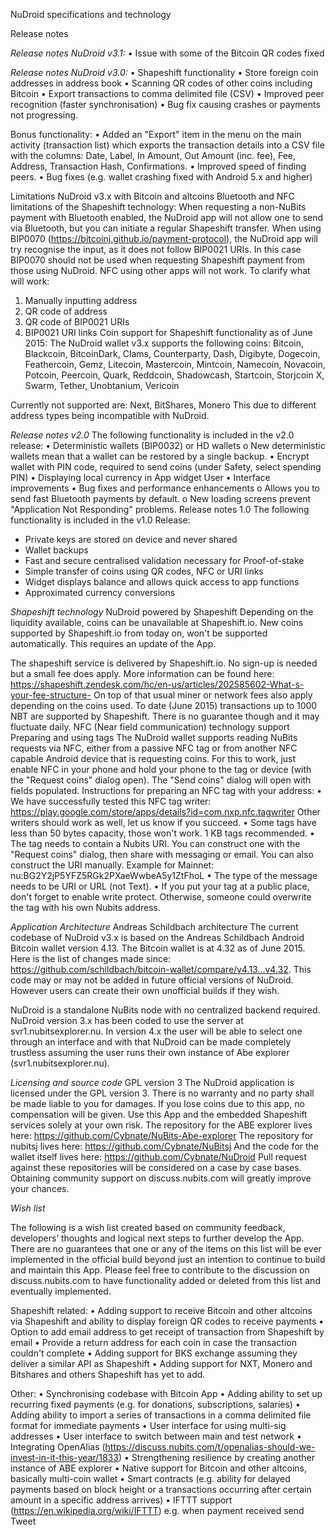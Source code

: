 NuDroid specifications and technology

Release notes

*Release notes NuDroid v3.1:*
•	Issue with some of the Bitcoin QR codes fixed

*Release notes NuDroid v3.0:*
•	Shapeshift functionality
•	Store foreign coin addresses in address book
•	Scanning QR codes of other coins including Bitcoin
•	Export transactions to comma delimited file (CSV)
•	Improved peer recognition (faster synchronisation)
•	Bug fix causing crashes or payments not progressing.

Bonus functionality:
•	Added an "Export" item in the menu on the main activity (transaction list) which exports the transaction details into a CSV file with the columns: Date, Label, In Amount, Out Amount (inc. fee), Fee, Address, Transaction Hash, Confirmations.
•	Improved speed of finding peers.
•	Bug fixes (e.g. wallet crashing fixed with Android 5.x and higher)

Limitations NuDroid v3.x with Bitcoin and altcoins
Bluetooth and NFC limitations of the Shapeshift technology:
When requesting a non-NuBits payment with Bluetooth enabled, the NuDroid app will not allow one to send via Bluetooth, but you can initiate a regular Shapeshift transfer. When using BIP0070 (https://bitcoinj.github.io/payment-protocol), the NuDroid app will try recognise the input, as it does not follow BIP0021 URIs. In this case BIP0070 should not be used when requesting Shapeshift payment from those using NuDroid. NFC using other apps will not work. To clarify what will work:
1.	Manually inputting address
2.	QR code of address
3.	QR code of BIP0021 URIs
4.	BIP0021 URI links
Coin support for Shapeshift functionality as of June 2015:
The NuDroid wallet v3.x supports the following coins:
Bitcoin, Blackcoin, BitcoinDark, Clams, Counterparty, Dash, Digibyte, Dogecoin, Feathercoin, Gemz, Litecoin, Mastercoin, Mintcoin, Namecoin, Novacoin, Potcoin, Peercoin, Quark, Reddcoin, Shadowcash, Startcoin, Storjcoin X, Swarm, Tether, Unobtanium, Vericoin

Currently not supported are:
Next, BitShares, Monero
This due to different address types being incompatible with NuDroid.

*Release notes v2.0*
The following functionality is included in the v2.0 release:
•	Deterministic wallets (BIP0032) or HD wallets 
o	New deterministic wallets mean that a wallet can be restored by a single backup.
•	Encrypt wallet with PIN code, required to send coins (under Safety, select spending PIN)
•	Displaying local currency in App widget User
•	Interface improvements 
•	Bug fixes and performance enhancements
o	Allows you to send fast Bluetooth payments by default.
o	New loading screens prevent "Application Not Responding" problems.
Release notes 1.0
The following functionality is included in the v1.0 Release:
- Private keys are stored on device and never shared
- Wallet backups
- Fast and secure centralised validation necessary for Proof-of-stake
- Simple transfer of coins using QR codes, NFC or URI links
- Widget displays balance and allows quick access to app functions
- Approximated currency conversions

*Shapeshift technology*
NuDroid powered by Shapeshift
Depending on the liquidity available, coins can be unavailable at Shapeshift.io. New coins supported by Shapeshift.io from today on, won't be supported automatically. This requires an update of the App. 

The shapeshift service is delivered by Shapeshift.io. No sign-up is needed but a small fee does apply. More information can be found here: https://shapeshift.zendesk.com/hc/en-us/articles/202585602-What-s-your-fee-structure- On top of that usual miner or network fees also apply depending on the coins used. To date (June 2015) transactions up to 1000 NBT are supported by Shapeshift. There is no guarantee though and it may fluctuate daily. 
NFC (Near field communication) technology support
Preparing and using tags
The NuDroid wallet supports reading NuBits requests via NFC, either from a passive NFC tag or from another NFC capable Android device that is requesting coins.
For this to work, just enable NFC in your phone and hold your phone to the tag or device (with the "Request coins" dialog open). The "Send coins" dialog will open with fields populated.
Instructions for preparing an NFC tag with your address:
•	We have successfully tested this NFC tag writer:
https://play.google.com/store/apps/details?id=com.nxp.nfc.tagwriter
Other writers should work as well, let us know if you succeed.
•	Some tags have less than 50 bytes capacity, those won't work. 1 KB tags recommended.
•	The tag needs to contain a Nubits URI. You can construct one with the "Request coins" dialog, then share with messaging or email. You can also construct the URI manually. Example for Mainnet: nu:BG2Y2jP5YFZ5RGk2PXaeWwbeA5y1ZtFhoL
•	The type of the message needs to be URI or URL (not Text).
•	If you put your tag at a public place, don't forget to enable write protect. Otherwise, someone could overwrite the tag with his own Nubits address.

*Application Architecture*
Andreas Schildbach architecture
The current codebase of NuDroid v3.x is based on the Andreas Schildbach Android Bitcoin wallet version 4.13. The Bitcoin wallet is at 4.32 as of June 2015. Here is the list of changes made since:
https://github.com/schildbach/bitcoin-wallet/compare/v4.13...v4.32. This code may or may not be added in future official versions of NuDroid. However users can create their own unofficial builds if they wish.

NuDroid is a standalone NuBits node with no centralized backend required. NuDroid version 3.x has been coded to use the server at svr1.nubitsexplorer.nu. In version 4.x the user will be able to select one through an interface and with that NuDroid can be made completely trustless assuming the user runs their own instance of Abe explorer (svr1.nubitsexplorer.nu).

*Licensing and source code*
GPL version 3
The NuDroid application is licensed under the GPL version 3. There is no warranty and no party shall be made liable to you for damages. If you lose coins due to this app, no compensation will be given. Use this App and the embedded Shapeshift services solely at your own risk.
The repository for the ABE explorer lives here: https://github.com/Cybnate/NuBits-Abe-explorer
The repository for nubitsj lives here: https://github.com/Cybnate/NuBitsj
And the code for the wallet itself lives here: https://github.com/Cybnate/NuDroid
Pull request against these repositories will be considered on a case by case bases. Obtaining community support on discuss.nubits.com will greatly improve your chances.

*Wish list*

The following is a wish list created based on community feedback, developers’ thoughts and logical next steps to further develop the App. There are no guarantees that one or any of the items on this list will be ever implemented in the official build beyond just an intention to continue to build and maintain this App. Please feel free to contribute to the discussion on discuss.nubits.com to have functionality added or deleted from this list and eventually implemented.

Shapeshift related:
•	Adding support to receive Bitcoin and other altcoins via Shapeshift and ability to display foreign QR codes to receive payments
•	Option to add email address to get receipt of transaction from Shapeshift by email
•	Provide a return address for each coin in case the transaction couldn't complete
•	Adding support for BKS exchange assuming they deliver a similar API as Shapeshift
•	Adding support for NXT, Monero and Bitshares and others Shapeshift has yet to add.

Other:
•	Synchronising codebase with Bitcoin App
•	Adding ability to set up recurring fixed payments (e.g. for donations, subscriptions, salaries)
•	Adding ability to import a series of transactions in a comma delimited file format for immediate payments
•	User interface for using multi-sig addresses
•	User interface to switch between main and test network
•	Integrating OpenAlias (https://discuss.nubits.com/t/openalias-should-we-invest-in-it-this-year/1833)
•	Strengthening resilience by creating another instance of ABE explorer
•	Native support for Bitcoin and other altcoins, basically multi-coin wallet
•	Smart contracts (e.g. ability for delayed payments based on block height or a transactions occurring after certain amount in a specific address arrives)
•	IFTTT support (https://en.wikipedia.org/wiki/IFTTT) e.g. when payment received send Tweet

